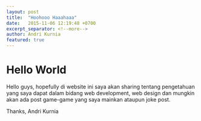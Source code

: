 ```yaml
---
layout: post
title:  "Hoohooo Haaahaaa"
date:   2015-11-06 12:19:48 +0700
excerpt_separator: <!--more-->
author: Andri Kurnia
featured: true
---
```

# Hello World 
Hello guys, hopefully di website ini saya akan sharing tentang pengetahuan yang saya dapat dalam bidang web development, web design dan mungkin akan ada post game-game yang saya mainkan ataupun joke post.

Thanks,
Andri Kurnia
<!--more-->